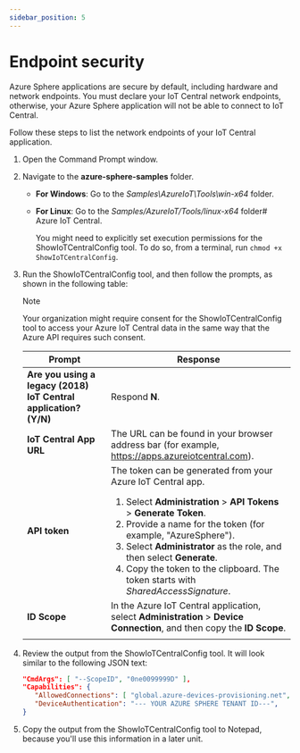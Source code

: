```yaml
---
sidebar_position: 5
---
```


# Endpoint security

Azure Sphere applications are secure by default, including hardware and network endpoints. You must declare your IoT Central network endpoints, otherwise, your Azure Sphere application will not be able to connect to IoT Central.

Follow these steps to list the network endpoints of your IoT Central application.


1. Open the Command Prompt window.
1. Navigate to the **azure-sphere-samples** folder.

   - **For Windows**: Go to the *Samples\AzureIoT\Tools\win-x64* folder.
   - **For Linux**: Go to the *Samples/AzureIoT/Tools/linux-x64* folder# Azure IoT Central. 
   
      You might need to explicitly set execution permissions for the ShowIoTCentralConfig tool. To do so, from a terminal, run `chmod +x ShowIoTCentralConfig`.

1. Run the ShowIoTCentralConfig tool, and then follow the prompts, as shown in the following table:

   > [!NOTE]
   > Your organization might require consent for the ShowIoTCentralConfig tool to access your Azure IoT Central data in the same way that the Azure API requires such consent.

   | Prompt | Response |
   | --- | --- |
   | **Are you using a legacy (2018) IoT Central application? (Y/N)** | Respond **N**. |
   | **IoT Central App URL** | The URL can be found in your browser address bar (for example, https://apps.azureiotcentral.com). |
   | **API token** | The token can be generated from your Azure IoT Central app. <ol><li>Select **Administration** > **API Tokens** > **Generate Token**.</li> <li>Provide a name for the token (for example, "AzureSphere").</li>  <li>Select **Administrator** as the role, and then select **Generate**.</li>  <li>Copy the token to the clipboard. The token starts with *SharedAccessSignature*. </li> </ol>|
   | **ID Scope** | In the Azure IoT Central application, select **Administration** > **Device Connection**, and then copy the **ID Scope**. |
   | | |

1. Review the output from the ShowIoTCentralConfig tool. It will look similar to the following JSON text:

   ```json
   "CmdArgs": [ "--ScopeID", "0ne0099999D" ],
   "Capabilities": {
      "AllowedConnections": [ "global.azure-devices-provisioning.net", "iotc-9999bc-3305-99ba-885e-6573fc4cf701.azure-devices.net", "iotc-789999fa-8306-4994-b70a-399c46501044.azure-devices.net", "iotc-7a099966-a8c1-4f33-b803-bf29998713787.azure-devices.net", "iotc-97299997-05ab-4988-8142-e299995acdb7.azure-devices.net", "iotc-d099995-7fec-460c-b717-e99999bf4551.azure-devices.net", "iotc-789999dd-3bf5-49d7-9e12-f6999991df8c.azure-devices.net", "iotc-29999917-7344-49e4-9344-5e0cc9999d9b.azure-devices.net", "iotc-99999e59-df2a-41d8-bacd-ebb9999143ab.azure-devices.net", "iotc-c0a9999b-d256-4aaf-aa06-e90e999902b3.azure-devices.net", "iotc-f9199991-ceb1-4f38-9f1c-13199992570e.azure-devices.net" ],
      "DeviceAuthentication": "--- YOUR AZURE SPHERE TENANT ID---",
   }
   ```

1. Copy the output from the ShowIoTCentralConfig tool to Notepad, because you'll use this information in a later unit.
